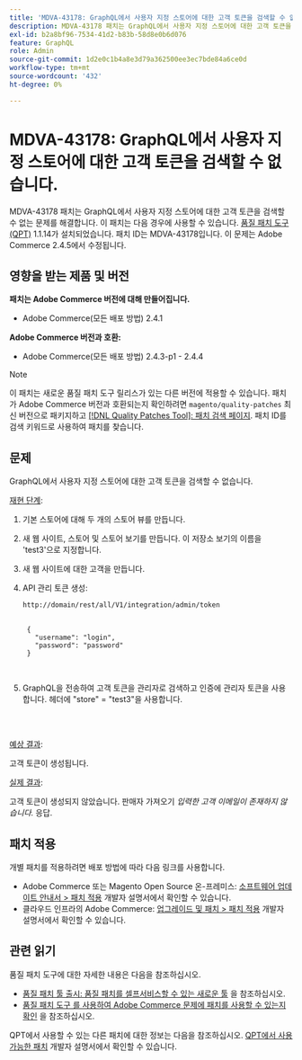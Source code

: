 ```yaml
---
title: 'MDVA-43178: GraphQL에서 사용자 지정 스토어에 대한 고객 토큰을 검색할 수 없음'
description: MDVA-43178 패치는 GraphQL에서 사용자 지정 스토어에 대한 고객 토큰을 검색할 수 없는 문제를 해결합니다. 이 패치는 [Quality Patches Tool (QPT)](/help/announcements/adobe-commerce-announcements/magento-quality-patches-released-new-tool-to-self-serve-quality-patches.md) 1.1.14가 설치된 경우 사용할 수 있습니다. 패치 ID는 MDVA-43178입니다. 이 문제는 Adobe Commerce 2.4.5에서 수정됩니다.
exl-id: b2a8bf96-7534-41d2-b83b-58d8e0b6d076
feature: GraphQL
role: Admin
source-git-commit: 1d2e0c1b4a8e3d79a362500ee3ec7bde84a6ce0d
workflow-type: tm+mt
source-wordcount: '432'
ht-degree: 0%

---
```


# MDVA-43178: GraphQL에서 사용자 지정 스토어에 대한 고객 토큰을 검색할 수 없습니다.

MDVA-43178 패치는 GraphQL에서 사용자 지정 스토어에 대한 고객 토큰을 검색할 수 없는 문제를 해결합니다. 이 패치는 다음 경우에 사용할 수 있습니다. [품질 패치 도구(QPT)](/help/announcements/adobe-commerce-announcements/magento-quality-patches-released-new-tool-to-self-serve-quality-patches.md) 1.1.14가 설치되었습니다. 패치 ID는 MDVA-43178입니다. 이 문제는 Adobe Commerce 2.4.5에서 수정됩니다.

## 영향을 받는 제품 및 버전

**패치는 Adobe Commerce 버전에 대해 만들어집니다.**

* Adobe Commerce(모든 배포 방법) 2.4.1

**Adobe Commerce 버전과 호환:**

* Adobe Commerce(모든 배포 방법) 2.4.3-p1 - 2.4.4

>[!NOTE]
>
>이 패치는 새로운 품질 패치 도구 릴리스가 있는 다른 버전에 적용할 수 있습니다. 패치가 Adobe Commerce 버전과 호환되는지 확인하려면 `magento/quality-patches` 최신 버전으로 패키지하고 [[!DNL Quality Patches Tool]: 패치 검색 페이지](https://devdocs.magento.com/quality-patches/tool.html#patch-grid). 패치 ID를 검색 키워드로 사용하여 패치를 찾습니다.

## 문제

GraphQL에서 사용자 지정 스토어에 대한 고객 토큰을 검색할 수 없습니다.

<u>재현 단계</u>:

1. 기본 스토어에 대해 두 개의 스토어 뷰를 만듭니다.
1. 새 웹 사이트, 스토어 및 스토어 보기를 만듭니다. 이 저장소 보기의 이름을 &#39;test3&#39;으로 지정합니다.
1. 새 웹 사이트에 대한 고객을 만듭니다.
1. API 관리 토큰 생성:

   `http://domain/rest/all/V1/integration/admin/token`

   <pre>
    <code class="language-graphql">
    {
      "username": "login",
      "password": "password"
    }
    </code>
    </pre>

1. GraphQL을 전송하여 고객 토큰을 관리자로 검색하고 인증에 관리자 토큰을 사용합니다. 헤더에 &quot;store&quot; = &quot;test3&quot;을 사용합니다.

   <pre>
    <customer_email>
      </pre>

<u>예상 결과</u>:

고객 토큰이 생성됩니다.

<u>실제 결과</u>:

고객 토큰이 생성되지 않았습니다. 판매자 가져오기 *입력한 고객 이메일이 존재하지 않습니다.* 응답.

## 패치 적용

개별 패치를 적용하려면 배포 방법에 따라 다음 링크를 사용합니다.

* Adobe Commerce 또는 Magento Open Source 온-프레미스: [소프트웨어 업데이트 안내서 > 패치 적용](https://devdocs.magento.com/guides/v2.4/comp-mgr/patching/mqp.html) 개발자 설명서에서 확인할 수 있습니다.
* 클라우드 인프라의 Adobe Commerce: [업그레이드 및 패치 > 패치 적용](https://devdocs.magento.com/cloud/project/project-patch.html) 개발자 설명서에서 확인할 수 있습니다.

## 관련 읽기

품질 패치 도구에 대한 자세한 내용은 다음을 참조하십시오.

* [품질 패치 툴 출시: 품질 패치를 셀프서비스할 수 있는 새로운 툴](/help/announcements/adobe-commerce-announcements/magento-quality-patches-released-new-tool-to-self-serve-quality-patches.md) 을 참조하십시오.
* [품질 패치 도구 를 사용하여 Adobe Commerce 문제에 패치를 사용할 수 있는지 확인](/help/support-tools/patches-available-in-qpt-tool/check-patch-for-magento-issue-with-magento-quality-patches.md) 을 참조하십시오.

QPT에서 사용할 수 있는 다른 패치에 대한 정보는 다음을 참조하십시오. [QPT에서 사용 가능한 패치](https://devdocs.magento.com/quality-patches/tool.html#patch-grid) 개발자 설명서에서 확인할 수 있습니다.
